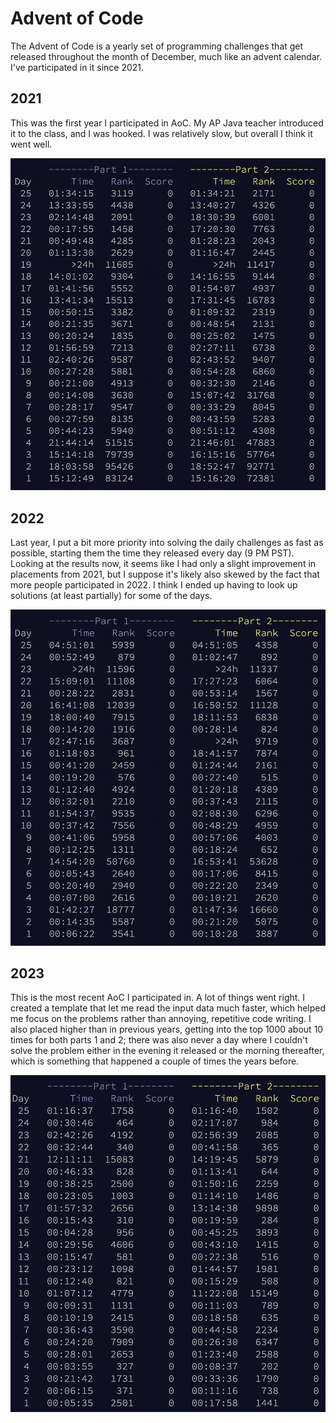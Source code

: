 # Advent of Code
The Advent of Code is a yearly set of programming challenges that get released throughout the month of December, much like an advent calendar. I've participated in it since 2021.

## 2021
This was the first year I participated in AoC. My AP Java teacher introduced it to the class, and I was hooked. I was relatively slow, but overall I think it went well.

![alt text](https://github.com/HugoIngelsson/HI_GeneralProjects/blob/main/Advent%20of%20Code/images/2021.png?raw=true)

## 2022
Last year, I put a bit more priority into solving the daily challenges as fast as possible, starting them the time they released every day (9 PM PST). Looking at the results now, it seems like I had only a slight improvement in placements from 2021, but I suppose it's likely also skewed by the fact that more people participated in 2022. I think I ended up having to look up solutions (at least partially) for some of the days.

![alt text](https://github.com/HugoIngelsson/HI_GeneralProjects/blob/main/Advent%20of%20Code/images/2022.png?raw=true)

## 2023
This is the most recent AoC I participated in. A lot of things went right. I created a template that let me read the input data much faster, which helped me focus on the problems rather than annoying, repetitive code writing. I also placed higher than in previous years, getting into the top 1000 about 10 times for both parts 1 and 2; there was also never a day where I couldn't solve the problem either in the evening it released or the morning thereafter, which is something that happened a couple of times the years before.

![alt text](https://github.com/HugoIngelsson/HI_GeneralProjects/blob/main/Advent%20of%20Code/images/2023.png?raw=true)
